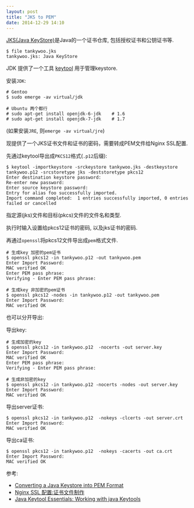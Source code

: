 ```yaml
---
layout: post
title: "JKS to PEM"
date: 2014-12-29 14:10
---
```


[JKS(Java KeyStore)](http://en.wikipedia.org/wiki/Keystore)是Java的一个证书仓库, 包括授权证书和公钥证书等.

	$ file tankywoo.jks
	tankywoo.jks: Java KeyStore

JDK 提供了一个工具 [keytool](http://docs.oracle.com/javase/6/docs/technotes/tools/solaris/keytool.html) 用于管理keystore.

安装`JDK`:

	# Gentoo
	$ sudo emerge -av virtual/jdk

	# Ubuntu 两个都行
	# sudo apt-get install openjdk-6-jdk	# 1.6
	# sudo apt-get install openjdk-7-jdk	# 1.7 

(如果安装`JRE`, 则`emerge -av virtual/jre`)

现提供了一个JKS证书文件和证书的密码，需要转成PEM文件给Nginx SSL配置.

先通过keytool导出成`PKCS12`格式(`.p12`后缀):

	$ keytool -importkeystore -srckeystore tankywoo.jks -destkeystore tankywoo.p12 -srcstoretype jks -deststoretype pkcs12
	Enter destination keystore password:
	Re-enter new password:
	Enter source keystore password:
	Entry for alias foo successfully imported.
	Import command completed:  1 entries successfully imported, 0 entries failed or cancelled

指定源(jks)文件和目标(pkcs)文件的文件名和类型.

执行时输入设置给pkcs12证书的密码, 以及jks证书的密码.

再通过`openssl`将pkcs12文件导出成`pem`格式文件.

	# 生成key 加密的pem证书
	$ openssl pkcs12 -in tankywoo.p12 -out tankywoo.pem
	Enter Import Password:
	MAC verified OK
	Enter PEM pass phrase:
	Verifying - Enter PEM pass phrase:

	# 生成key 非加密的pem证书
	$ openssl pkcs12 -nodes -in tankywoo.p12 -out tankywoo.pem
	Enter Import Password:
	MAC verified OK

也可以分开导出:

导出key:

	# 生成加密的key
	$ openssl pkcs12 -in tankywoo.p12  -nocerts -out server.key
	Enter Import Password:
	MAC verified OK
	Enter PEM pass phrase:
	Verifying - Enter PEM pass phrase:

	# 生成非加密的key
	$ openssl pkcs12 -in tankywoo.p12 -nocerts -nodes -out server.key
	Enter Import Password:
	MAC verified OK

导出server证书:

	$ openssl pkcs12 -in tankywoo.p12  -nokeys -clcerts -out server.crt
	Enter Import Password:
	MAC verified OK

导出ca证书:

	$ openssl pkcs12 -in tankywoo.p12  -nokeys -cacerts -out ca.crt
	Enter Import Password:
	MAC verified OK

参考:

* [Converting a Java Keystore into PEM Format](http://stackoverflow.com/questions/652916/converting-a-java-keystore-into-pem-format)
* [Nginx SSL 配置:证书文件制作](http://blog.sina.com.cn/s/blog_4b81125f0100ky4e.html)
* [Java Keytool Essentials: Working with java Keytools](https://www.digitalocean.com/community/tutorials/java-keytool-essentials-working-with-java-keystores)
